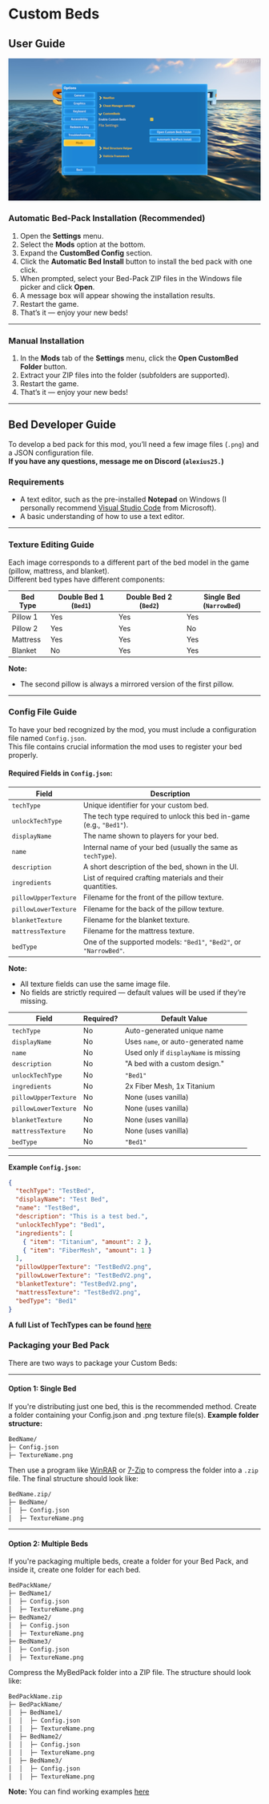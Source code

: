 # Custom Beds  
## User Guide

<div align="center">  
<img src="images/CustomBedsUser1.jpg">  
</div>

### Automatic Bed-Pack Installation (Recommended)

1. Open the **Settings** menu.  
2. Select the **Mods** option at the bottom.  
3. Expand the **CustomBed Config** section.  
4. Click the **Automatic Bed Install** button to install the bed pack with one click.  
5. When prompted, select your Bed-Pack ZIP files in the Windows file picker and click **Open**.  
6. A message box will appear showing the installation results.  
7. Restart the game.  
8. That’s it — enjoy your new beds!

---

### Manual Installation

1. In the **Mods** tab of the **Settings** menu, click the **Open CustomBed Folder** button.  
2. Extract your ZIP files into the folder (subfolders are supported).  
3. Restart the game.  
4. That’s it — enjoy your new beds!

---

## Bed Developer Guide

To develop a bed pack for this mod, you’ll need a few image files (`.png`) and a JSON configuration file.  
**If you have any questions, message me on Discord (`alexius25.`)**

### Requirements

- A text editor, such as the pre-installed **Notepad** on Windows (I personally recommend [Visual Studio Code](https://code.visualstudio.com/) from Microsoft).
- A basic understanding of how to use a text editor.

---

### Texture Editing Guide

Each image corresponds to a different part of the bed model in the game (pillow, mattress, and blanket).  
Different bed types have different components:

| Bed Type  | Double Bed 1 (`Bed1`) | Double Bed 2 (`Bed2`) | Single Bed (`NarrowBed`) |
|-----------|------------------------|------------------------|---------------------------|
| Pillow 1  | Yes                    | Yes                    | Yes                       |
| Pillow 2  | Yes                    | Yes                    | No                        |
| Mattress  | Yes                    | Yes                    | Yes                       |
| Blanket   | No                     | Yes                    | Yes                       |

**Note:**  
- The second pillow is always a mirrored version of the first pillow.

---

### Config File Guide

To have your bed recognized by the mod, you must include a configuration file named `Config.json`.  
This file contains crucial information the mod uses to register your bed properly.

#### Required Fields in `Config.json`:

| Field                  | Description                                                                 |
|------------------------|-----------------------------------------------------------------------------|
| `techType`             | Unique identifier for your custom bed.                                     |
| `unlockTechType`       | The tech type required to unlock this bed in-game (e.g., `"Bed1"`).        |
| `displayName`          | The name shown to players for your bed.                                    |
| `name`                 | Internal name of your bed (usually the same as `techType`).                |
| `description`          | A short description of the bed, shown in the UI.                           |
| `ingredients`          | List of required crafting materials and their quantities.                  |
| `pillowUpperTexture`   | Filename for the front of the pillow texture.                              |
| `pillowLowerTexture`   | Filename for the back of the pillow texture.                               |
| `blanketTexture`       | Filename for the blanket texture.                                          |
| `mattressTexture`      | Filename for the mattress texture.                                         |
| `bedType`              | One of the supported models: `"Bed1"`, `"Bed2"`, or `"NarrowBed"`.         |

**Note:**
- All texture fields can use the same image file.
- No fields are strictly required — default values will be used if they’re missing.

| Field                 | Required? | Default Value                          |
|----------------------|-----------|----------------------------------------|
| `techType`           | No        | Auto-generated unique name             |
| `displayName`        | No        | Uses `name`, or auto-generated name    |
| `name`               | No        | Used only if `displayName` is missing  |
| `description`        | No        | "A bed with a custom design."          |
| `unlockTechType`     | No        | `"Bed1"`                               |
| `ingredients`        | No        | 2x Fiber Mesh, 1x Titanium             |
| `pillowUpperTexture` | No        | None (uses vanilla)                    |
| `pillowLowerTexture` | No        | None (uses vanilla)                    |
| `blanketTexture`     | No        | None (uses vanilla)                    |
| `mattressTexture`    | No        | None (uses vanilla)                    |
| `bedType`            | No        | `"Bed1"`                               |

---

**Example `Config.json`:**

```json
{
  "techType": "TestBed",
  "displayName": "Test Bed",
  "name": "TestBed",
  "description": "This is a test bed.",
  "unlockTechType": "Bed1",
  "ingredients": [
    { "item": "Titanium", "amount": 2 },
    { "item": "FiberMesh", "amount": 1 }
  ],
  "pillowUpperTexture": "TestBedV2.png",
  "pillowLowerTexture": "TestBedV2.png",
  "blanketTexture": "TestBedV2.png",
  "mattressTexture": "TestBedV2.png",
  "bedType": "Bed1"
}
```

**A full List of TechTypes can be found [here](https://subnautica.fandom.com/wiki/Spawn_IDs_(Subnautica))**

### Packaging your Bed Pack

There are two ways to package your Custom Beds:

---

#### Option 1: Single Bed
If you're distributing just one bed, this is the recommended method.
Create a folder containing your Config.json and .png texture file(s).
**Example folder structure:**
```
BedName/
├─ Config.json
├─ TextureName.png
```
Then use a program like [WinRAR](https://www.win-rar.com/start.html?&L=0) or [7-Zip](https://7-zip.org/) to compress the folder into a `.zip` file. The final structure should look like:
```
BedName.zip/
├─ BedName/
│  ├─ Config.json
│  ├─ TextureName.png
```
---

#### Option 2: Multiple Beds
If you're packaging multiple beds, create a folder for your Bed Pack, and inside it, create one folder for each bed.
```
BedPackName/
├─ BedName1/
│  ├─ Config.json
│  ├─ TextureName.png
├─ BedName2/
│  ├─ Config.json
│  ├─ TextureName.png
├─ BedName3/
│  ├─ Config.json
│  ├─ TextureName.png
```

Compress the MyBedPack folder into a ZIP file. The structure should look like:

```
BedPackName.zip
├─ BedPackName/
│  ├─ BedName1/
│  │  ├─ Config.json
│  │  ├─ TextureName.png
│  ├─ BedName2/
│  │  ├─ Config.json
│  │  ├─ TextureName.png
│  ├─ BedName3/
│  │  ├─ Config.json
│  │  ├─ TextureName.png
```

**Note:** You can find working examples [here](https://github.com/Alexius25/Subnautica-Mods/tree/c7cf3501457c6fd38f1911b9b1a70161fe48ee39/docs/CustomBedsExamples)
